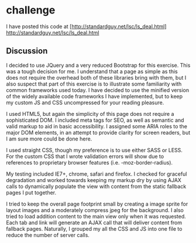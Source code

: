 challenge
=========

I have posted this code at [http://standardguy.net/lsc/ls_deal.html] http://standardguy.net/lsc/ls_deal.html

Discussion
----------
I decided to use JQuery and a very reduced Bootstrap for this exercise.  This was a tough decision for me.  I understand that a page as simple as this does not require the overhead both of these libraries bring with them, but I also suspect that part of this exercise is to illustrate some familiarity with common frameworks used today.  I have decided to use the minified version of the widely available code frameworks I have implemented, but to keep my custom JS and CSS uncompressed for your reading pleasure.

I used HTML5, but again the simplicity of this page does not require a sophisticated DOM.  I included meta tags for SEO, as well as semantic and valid markup to aid in basic accessibility. I assigned some ARIA roles to the major DOM elements, in an attempt to provide clarity for screen readers, but I am sure more could be done here.

I used straight CSS, though my preference is to use either SASS or LESS. For the custom CSS that I wrote validation errors will show due to references to proprietary browser features (i.e. -moz-border-radius).

My testing included IE7+, chrome, safari and firefox.  I checked for graceful degradation and worked towards keeping my markup dry by using AJAX calls to dynamically populate the view with content from the static fallback pages I put together.

I tried to keep the overall page footprint small by creating a image sprite for layout images and a moderately compress jpeg for the background. I also tried to load addition content to the main view only when it was requested. Each tab and link will generate an AJAX call that will deliver content from fallback pages. Naturally, I grouped my all the CSS and JS into one file to reduce the number of server calls.
